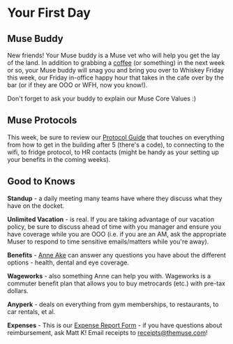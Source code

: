 # Your First Day

## Muse Buddy
New friends! Your Muse buddy is a Muse vet who will help you get the lay of the land. In addition to grabbing a [coffee](whats_in_town.md) (or something) in the next week or so, your Muse buddy will snag you and bring you over to Whiskey Friday this week, our Friday in-office happy hour that takes in the cafe over by the bar (or if they are OOO or WFH, now you know!).

Don't forget to ask your buddy to explain our Muse Core Values :) 


## Muse Protocols

This week, be sure to review our [Protocol Guide](https://hackpad.com/THE-MUSE-PROTOCOL-owqWdyFAUi3) that touches on everything from how to get in the building after 5 (there's a code), to connecting to the wifi, to fridge protocol, to HR contacts (might be handy as your setting up your benefits in the coming weeks).


## Good to Knows

**Standup** - a daily meeting many teams have where they discuss what they have on the docket.
 
**Unlimited Vacation** - is real. If you are taking advantage of our vacation policy, be sure to discuss ahead of time with you manager and ensure you have coverage while you are OOO (i.e. if you are an AM, ask the appropriate Muser to respond to time sensitive emails/matters while you're away).

**Benefits** - [Anne Ake](mailto:Anne.Ake@trinet.com) can answer any questions you have about the different options - health, dental and eye coverage.

**Wageworks** - also something Anne can help you with. Wageworks is a commuter benefit plan that allows you to buy metrocards (etc.) with pre-tax dollars.

**Anyperk** - deals on everything from gym memberships, to restaurants, to car rentals, et al.

**Expenses** - This is our [Expense Report Form](https://docs.google.com/a/themuse.com/forms/d/16sPVKnGJdTfdUoudWqxEGWc1jR_TrtHN4q7jldJtvkk/viewform) - if you have questions about reimbursement, ask Matt K! Email receipts to [receipts@themuse.com](mailto:receipts@themuse.com)!